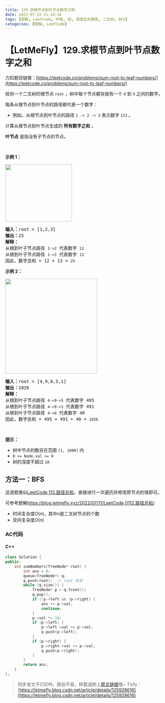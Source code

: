 ```yaml
---
title: 129.求根节点到叶节点数字之和
date: 2022-07-22 11:14:34
tags: [题解, LeetCode, 中等, 树, 深度优先搜索, 二叉树, BFS]
categories: [题解, LeetCode]
---
```


# 【LetMeFly】129.求根节点到叶节点数字之和

力扣题目链接：[https://leetcode.cn/problems/sum-root-to-leaf-numbers/](https://leetcode.cn/problems/sum-root-to-leaf-numbers/)

给你一个二叉树的根节点 <code>root</code> ，树中每个节点都存放有一个 <code>0</code> 到 <code>9</code> 之间的数字。
<div class="original__bRMd">
<div>
<p>每条从根节点到叶节点的路径都代表一个数字：</p>

<ul>
	<li>例如，从根节点到叶节点的路径 <code>1 -> 2 -> 3</code> 表示数字 <code>123</code> 。</li>
</ul>

<p>计算从根节点到叶节点生成的 <strong>所有数字之和</strong> 。</p>

<p><strong>叶节点</strong> 是指没有子节点的节点。</p>

<p> </p>

<p><strong>示例 1：</strong></p>
<img alt="" src="https://assets.leetcode.com/uploads/2021/02/19/num1tree.jpg" style="width: 212px; height: 182px;" />
<pre>
<strong>输入：</strong>root = [1,2,3]
<strong>输出：</strong>25
<strong>解释：</strong>
从根到叶子节点路径 <code>1->2</code> 代表数字 <code>12</code>
从根到叶子节点路径 <code>1->3</code> 代表数字 <code>13</code>
因此，数字总和 = 12 + 13 = <code>25</code></pre>

<p><strong>示例 2：</strong></p>
<img alt="" src="https://assets.leetcode.com/uploads/2021/02/19/num2tree.jpg" style="width: 292px; height: 302px;" />
<pre>
<strong>输入：</strong>root = [4,9,0,5,1]
<strong>输出：</strong>1026
<strong>解释：</strong>
从根到叶子节点路径 <code>4->9->5</code> 代表数字 495
从根到叶子节点路径 <code>4->9->1</code> 代表数字 491
从根到叶子节点路径 <code>4->0</code> 代表数字 40
因此，数字总和 = 495 + 491 + 40 = <code>1026</code>
</pre>

<p> </p>

<p><strong>提示：</strong></p>

<ul>
	<li>树中节点的数目在范围 <code>[1, 1000]</code> 内</li>
	<li><code>0 <= Node.val <= 9</code></li>
	<li>树的深度不超过 <code>10</code></li>
</ul>
</div>
</div>


    
## 方法一：BFS

这道题类似[LeetCode 112.路径总和](https://leetcode.cn/problems/path-sum/)，直接进行一次遍历并修改原节点的值即可。

可参考题解[https://blog.letmefly.xyz/2022/07/11/LeetCode 0112.路径总和/](https://blog.letmefly.xyz/2022/07/11/LeetCode%200112.%E8%B7%AF%E5%BE%84%E6%80%BB%E5%92%8C/)

+ 时间复杂度$O(n)$，其中$n$是二叉树节点的个数
+ 空间复杂度$O(n)$

### AC代码

#### C++

```cpp
class Solution {
public:
    int sumNumbers(TreeNode* root) {
        int ans = 0;
        queue<TreeNode*> q;
        q.push(root);  // root 非空
        while (q.size()) {
            TreeNode* p = q.front();
            q.pop();
            if (!p->left && !p->right) {
                ans += p->val;
                continue;
            }
            p->val *= 10;
            if (p->left) {
                p->left->val += p->val;
                q.push(p->left);
            }
            if (p->right) {
                p->right->val += p->val;
                q.push(p->right);
            }
        }
        return ans;
    }
};
```

> 同步发文于CSDN，原创不易，转载请附上[原文链接](https://blog.letmefly.xyz/2022/07/22/LeetCode%200129.%E6%B1%82%E6%A0%B9%E8%8A%82%E7%82%B9%E5%88%B0%E5%8F%B6%E8%8A%82%E7%82%B9%E6%95%B0%E5%AD%97%E4%B9%8B%E5%92%8C/)哦~
> Tisfy：[https://letmefly.blog.csdn.net/article/details/125928616](https://letmefly.blog.csdn.net/article/details/125928616)
